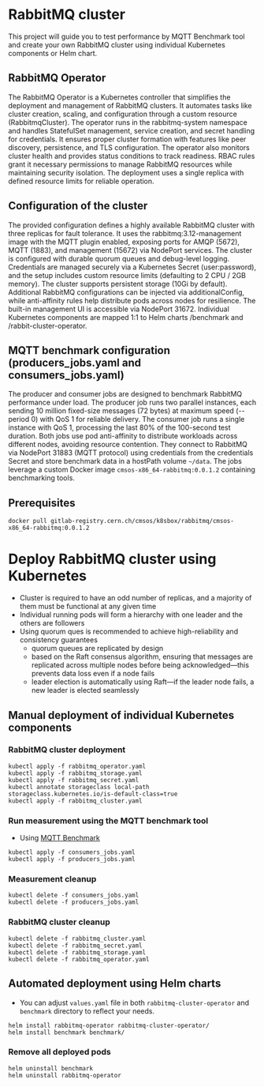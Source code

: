 # RabbitMQ cluster

This project will guide you to test performance by MQTT Benchmark tool and create your own RabbitMQ cluster using
individual Kubernetes components or Helm chart.

## RabbitMQ Operator

The RabbitMQ Operator is a Kubernetes controller that simplifies the deployment and management of RabbitMQ clusters. It
automates tasks like cluster creation, scaling, and configuration through a custom resource (RabbitmqCluster). The
operator runs in the rabbitmq-system namespace and handles StatefulSet management, service creation, and secret handling
for credentials. It ensures proper cluster formation with features like peer discovery, persistence, and TLS
configuration. The operator also monitors cluster health and provides status conditions to track readiness. RBAC rules
grant it necessary permissions to manage RabbitMQ resources while maintaining security isolation. The deployment uses a
single replica with defined resource limits for reliable operation.

## Configuration of the cluster

The provided configuration defines a highly available RabbitMQ cluster with three replicas for fault tolerance. It uses
the rabbitmq:3.12-management image with the MQTT plugin enabled, exposing ports for AMQP (5672), MQTT (1883), and
management (15672) via NodePort services. The cluster is configured with durable quorum queues and debug-level logging.
Credentials are managed securely via a Kubernetes Secret (user:password), and the setup includes custom resource limits
(defaulting to 2 CPU / 2GB memory). The cluster supports persistent storage (10Gi by default). Additional RabbitMQ
configurations can be injected via additionalConfig, while anti-affinity rules help distribute pods across nodes for
resilience. The built-in management UI is accessible via NodePort 31672. Individual Kubernetes components are mapped 1:1
to Helm charts /benchmark and
/rabbit-cluster-operator.

## MQTT benchmark configuration (producers_jobs.yaml and consumers_jobs.yaml)

The producer and consumer jobs are designed to benchmark RabbitMQ performance under load. The producer job runs two
parallel instances, each sending 10 million fixed-size messages (72 bytes) at maximum speed (--period 0) with QoS 1 for
reliable delivery. The consumer job runs a single instance with QoS 1, processing the last 80% of the 100-second test
duration. Both jobs use pod anti-affinity to distribute workloads across different nodes, avoiding resource contention.
They connect to RabbitMQ via NodePort 31883 (MQTT protocol) using credentials from the credentials Secret and store
benchmark data in a hostPath volume `~/data`. The jobs leverage a custom Docker image `cmsos-x86_64-rabbitmq:0.0.1.2`
containing benchmarking tools.

## Prerequisites

```shell
docker pull gitlab-registry.cern.ch/cmsos/k8sbox/rabbitmq/cmsos-x86_64-rabbitmq:0.0.1.2
```

# Deploy RabbitMQ cluster using Kubernetes

- Cluster is required to have an odd number of replicas, and a majority of them must be functional at any given time
- Individual running pods will form a hierarchy with one leader and the others are followers
- Using quorum ques is recommended to achieve high-reliability and consistency guarantees
    - quorum queues are replicated by design
    - based on the Raft consensus algorithm, ensuring that messages are replicated across multiple nodes before being
      acknowledged—this prevents data loss even if a node fails
    - leader election is automatically using Raft—if the leader node fails, a new leader is elected seamlessly

## Manual deployment of individual Kubernetes components

### RabbitMQ cluster deployment

```shell
kubectl apply -f rabbitmq_operator.yaml
kubectl apply -f rabbitmq_storage.yaml
kubectl apply -f rabbitmq_secret.yaml
kubectl annotate storageclass local-path storageclass.kubernetes.io/is-default-class=true
kubectl apply -f rabbitmq_cluster.yaml
```

### Run measurement using the MQTT benchmark tool

- Using [MQTT Benchmark](https://github.com/danyk20/MQTT_Benchmark)

```shell
kubectl apply -f consumers_jobs.yaml
kubectl apply -f producers_jobs.yaml
```

### Measurement cleanup

```shell
kubectl delete -f consumers_jobs.yaml
kubectl delete -f producers_jobs.yaml
```

### RabbitMQ cluster cleanup

```shell
kubectl delete -f rabbitmq_cluster.yaml
kubectl delete -f rabbitmq_secret.yaml
kubectl delete -f rabbitmq_storage.yaml
kubectl delete -f rabbitmq_operator.yaml
```

## Automated deployment using Helm charts

- You can adjust `values.yaml` file in both `rabbitmq-cluster-operator` and `benchmark` directory to reflect your needs.

```shell
helm install rabbitmq-operator rabbitmq-cluster-operator/
helm install benchmark benchmark/
```

### Remove all deployed pods

```shell
helm uninstall benchmark 
helm uninstall rabbitmq-operator
```